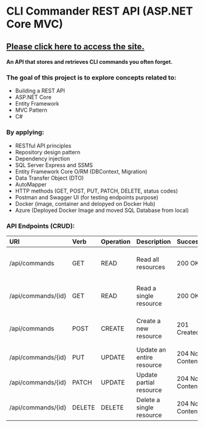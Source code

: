 # CLI Commander REST API (ASP.NET Core MVC)
## [Please click here to access the site.](http://clicommanderapicontainer.d0fmcwgzeyb3fkea.canadacentral.azurecontainer.io/index.html)
#### An API that stores and retrieves CLI commands you often forget.

### The goal of this project is to explore concepts related to:
- Building a REST API
- ASP.NET Core
- Entity Framework
- MVC Pattern
- C#

### By applying:
- RESTful API principles
- Repository design pattern
- Dependency injection
- SQL Server Express and SSMS
- Entity Framework Core O/RM (DBContext, Migration)
- Data Transfer Object (DTO)
- AutoMapper
- HTTP methods (GET, POST, PUT, PATCH, DELETE, status codes)
- Postman and Swagger UI (for testing endpoints purpose)
- Docker (image, container and delopyed on Docker Hub)
- Azure (Deployed Docker Image and moved SQL Database from local)

### API Endpoints (CRUD):
| URI                | Verb        | Operation   | Description                | Success          | Failure                             |
|:------------------ |:----------- |:----------- |:-------------------------- |:-------------    |:----------------------------------- |
|/api/commands       |GET          |READ         |Read all resources          |200 OK            |400 Bad Request, 404 Not Found       |
|/api/commands/{id}  |GET          |READ         |Read a single resource      |200 OK            |400 Bad Request, 404 Not Found       |
|/api/commands       |POST         |CREATE       |Create a new resource       |201 Created       |400 Bad Request, 405 Not Allowed     |
|/api/commands/{id}  |PUT          |UPDATE       |Update an entire resource   |204 No Content    |..                                   |
|/api/commands/{id}  |PATCH        |UPDATE       |Update partial resource     |204 No Content    |..                                   |
|/api/commands/{id}  |DELETE       |DELETE       |Delete a single resource    |204 No Content    |..                                   |
